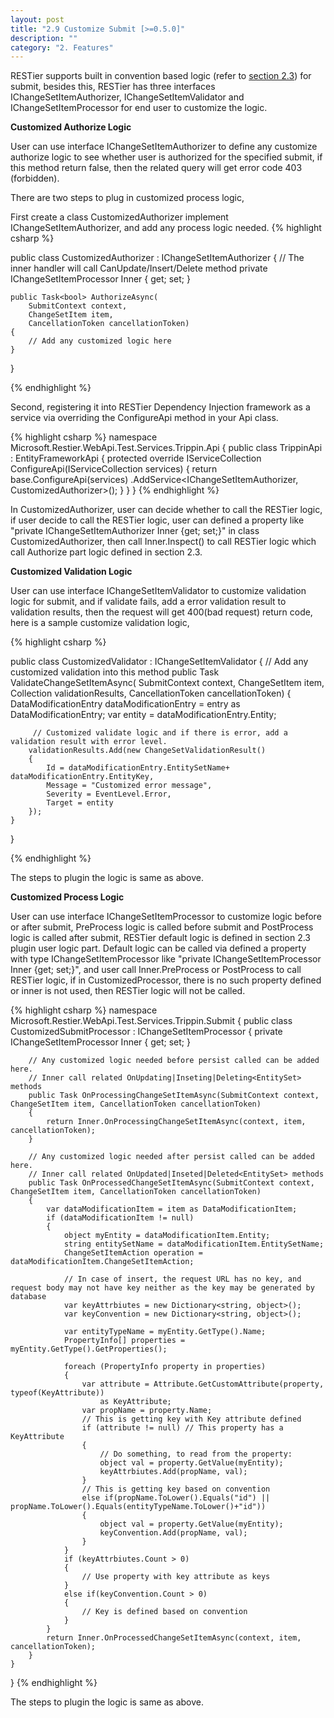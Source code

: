 ```yaml
---
layout: post
title: "2.9 Customize Submit [>=0.5.0]"
description: ""
category: "2. Features"
---
```


RESTier supports built in convention based logic (refer to [section 2.3](http://odata.github.io/RESTier/#02-02-Submit-Logic)) for submit, besides this, RESTier has three interfaces IChangeSetItemAuthorizer, IChangeSetItemValidator and IChangeSetItemProcessor for end user to customize the logic.

**Customized Authorize Logic**

User can use interface IChangeSetItemAuthorizer to define any customize authorize logic to see whether user is authorized for the specified submit, if this method return false, then the related query will get error code 403 (forbidden).

There are two steps to plug in customized process logic,

First create a class CustomizedAuthorizer implement IChangeSetItemAuthorizer, and add any process logic needed.
{% highlight csharp %}

public class CustomizedAuthorizer : IChangeSetItemAuthorizer
{
    // The inner handler will call CanUpdate/Insert/Delete<EntitySet> method
    private IChangeSetItemProcessor Inner { get; set; }

    public Task<bool> AuthorizeAsync(
        SubmitContext context,
        ChangeSetItem item,
        CancellationToken cancellationToken)
    {
	    // Add any customized logic here
    }
}

{% endhighlight %}

Second, registering it into RESTier Dependency Injection framework as a service via overriding the ConfigureApi method in your Api class.

{% highlight csharp %}
namespace Microsoft.Restier.WebApi.Test.Services.Trippin.Api
{
    public class TrippinApi : EntityFrameworkApi<TrippinModel>
    {
        protected override IServiceCollection ConfigureApi(IServiceCollection services)
        {
            return base.ConfigureApi(services)
                .AddService<IChangeSetItemAuthorizer, CustomizedAuthorizer>();
        }
    }
}
{% endhighlight %}

In CustomizedAuthorizer, user can decide whether to call the RESTier logic, if user decide to call the RESTier logic, user can defined a property like "private IChangeSetItemAuthorizer Inner {get; set;}" in class CustomizedAuthorizer, then call Inner.Inspect() to call RESTier logic which call Authorize part logic defined in section 2.3.


**Customized Validation Logic**

User can use interface IChangeSetItemValidator to customize validation logic for submit, and if validate fails, add a error validation result to validation results, then the request will get 400(bad request) return code, here is a sample customize validation logic,

{% highlight csharp %}

public class CustomizedValidator : IChangeSetItemValidator
{
	// Add any customized validation into this method
    public Task ValidateChangeSetItemAsync(
        SubmitContext context,
        ChangeSetItem item,
        Collection<ChangeSetItemValidationResult> validationResults,
        CancellationToken cancellationToken)
    {
	    DataModificationEntry dataModificationEntry = entry as DataModificationEntry;
	    var entity = dataModificationEntry.Entity;
	
	     // Customized validate logic and if there is error, add a validation result with error level.
	    validationResults.Add(new ChangeSetValidationResult()
	    {
	        Id = dataModificationEntry.EntitySetName+ dataModificationEntry.EntityKey,
	        Message = "Customized error message",
	        Severity = EventLevel.Error,
	        Target = entity
	    });
	}
}

{% endhighlight %}

The steps to plugin the logic is same as above.

**Customized Process Logic**

User can use interface IChangeSetItemProcessor to customize logic before or after submit, PreProcess logic is called before submit and PostProcess logic is called after submit, RESTier default logic is defined in section 2.3 plugin user logic part. Default logic can be called via defined a property with type IChangeSetItemProcessor like "private IChangeSetItemProcessor Inner {get; set;}", and user call Inner.PreProcess or PostProcess to call RESTier logic, if in CustomizedProcessor, there is no such property defined or inner is not used, then RESTier logic will not be called.



{% highlight csharp %}
namespace Microsoft.Restier.WebApi.Test.Services.Trippin.Submit
{
    public class CustomizedSubmitProcessor : IChangeSetItemProcessor
    {
        private IChangeSetItemProcessor Inner { get; set; }

        // Any customized logic needed before persist called can be added here.
        // Inner call related OnUpdating|Inseting|Deleting<EntitySet> methods
        public Task OnProcessingChangeSetItemAsync(SubmitContext context, ChangeSetItem item, CancellationToken cancellationToken)
        {
            return Inner.OnProcessingChangeSetItemAsync(context, item, cancellationToken);
        }

        // Any customized logic needed after persist called can be added here.
        // Inner call related OnUpdated|Inseted|Deleted<EntitySet> methods
        public Task OnProcessedChangeSetItemAsync(SubmitContext context, ChangeSetItem item, CancellationToken cancellationToken)
        {
            var dataModificationItem = item as DataModificationItem;
            if (dataModificationItem != null)
            {
                object myEntity = dataModificationItem.Entity;
                string entitySetName = dataModificationItem.EntitySetName;
                ChangeSetItemAction operation = dataModificationItem.ChangeSetItemAction;

                // In case of insert, the request URL has no key, and request body may not have key neither as the key may be generated by database
                var keyAttrbiutes = new Dictionary<string, object>();
                var keyConvention = new Dictionary<string, object>();

                var entityTypeName = myEntity.GetType().Name;
                PropertyInfo[] properties = myEntity.GetType().GetProperties();

                foreach (PropertyInfo property in properties)
                {
                    var attribute = Attribute.GetCustomAttribute(property, typeof(KeyAttribute))
                        as KeyAttribute;
                    var propName = property.Name;
                    // This is getting key with Key attribute defined
                    if (attribute != null) // This property has a KeyAttribute
                    {
                        // Do something, to read from the property:
                        object val = property.GetValue(myEntity);
                        keyAttrbiutes.Add(propName, val);
                    }
                    // This is getting key based on convention
                    else if(propName.ToLower().Equals("id") || propName.ToLower().Equals(entityTypeName.ToLower()+"id"))
                    {
                        object val = property.GetValue(myEntity);
                        keyConvention.Add(propName, val);
                    }
                }
                if (keyAttrbiutes.Count > 0)
                {
                    // Use property with key attribute as keys    
                }
                else if(keyConvention.Count > 0)
                {
                    // Key is defined based on convention
                }
            }
            return Inner.OnProcessedChangeSetItemAsync(context, item, cancellationToken);
        }
    }
}
{% endhighlight %}

The steps to plugin the logic is same as above.